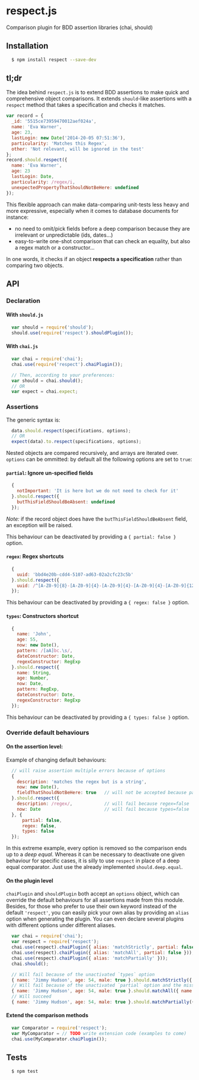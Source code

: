 # respect.js

Comparison plugin for BDD assertion libraries (chai, should)


## Installation

``` bash
  $ npm install respect --save-dev
```


## tl;dr

The idea behind `respect.js` is to extend BDD assertions to make quick and comprehensive object comparisons.
It extends `should`-like assertions with a `respect` method that takes a specification and checks it matches.

```javascript
var record = {
  _id: '5515ce73959470012aef024a',
  name: 'Eva Warner',
  age: 23,
  lastLogin: new Date('2014-20-05 07:51:36'),
  particularity: 'Matches this Regex',
  other: 'Not relevant, will be ignored in the test'
};
record.should.respect({
  name: 'Eva Warner',
  age: 23
  lastLogin: Date,
  particularity: /regex/i,
  unexpectedPropertyThatShouldNotBeHere: undefined
});
```

This flexible approach can make data-comparing unit-tests less heavy and more expressive,
especially when it comes to database documents for instance:
 - no need to omit/pick fields before a deep comparison because they are irrelevant or unpredictable (ids, dates...)
 - easy-to-write one-shot comparison that can check an equality, but also a regex match or a constructor...

In one words, it checks if an object **respects a specification** rather than comparing two objects.


## API


### Declaration

#### With `should.js`

```javascript
  var should = require('should');
  should.use(require('respect').shouldPlugin());
```

#### With `chai.js`

```javascript
  var chai = require('chai');
  chai.use(require('respect').chaiPlugin());

  // Then, according to your preferences:
  var should = chai.should();
  // OR
  var expect = chai.expect;
```


### Assertions

The generic syntax is:
```javascript
  data.should.respect(specifications, options);
  // OR
  expect(data).to.respect(specifications, options);

```

Nested objects are compared recursively, and arrays are iterated over.
`options` can be ommitted: by default all the following options are set to `true`:

#### `partial`: Ignore un-specified fields

```javascript
  {
    notImportant: 'It is here but we do not need to check for it'
  }.should.respect({
    butThisFieldShouldBeAbsent: undefined
  });
```

*Note:* if the record object does have the `butThisFieldShouldBeAbsent` field, an exception will be raised.

This behaviour can be deactivated by providing a `{ partial: false }` option.

#### `regex`: Regex shortcuts

```javascript
  {
    uuid: 'bbd4e20b-cdd4-5107-ad63-02a2cfc23c5b'
  }.should.respect({
    uuid: /^[A-Z0-9]{8}-[A-Z0-9]{4}-[A-Z0-9]{4}-[A-Z0-9]{4}-[A-Z0-9]{12}$/
  });
```

This behaviour can be deactivated by providing a `{ regex: false }` option.

#### `types`: Constructors shortcut

```javascript
  {
    name: 'John',
    age: 55,
    now: new Date(),
    pattern: /[aA]bc.\s/,
    dateConstructor: Date,
    regexConstructor: RegExp
  }.should.respect({
    name: String,
    age: Number,
    now: Date,
    pattern: RegExp,
    dateConstructor: Date,
    regexConstructor: RegExp
  });
```

This behaviour can be deactivated by providing a `{ types: false }` option.


### Override default behaviours

#### On the assertion level:

Example of changing default behaviours:

```javascript
  // will raise assertion multiple errors because of options
  {
    description: 'matches the regex but is a string',
    now: new Date(),
    fieldThatShouldNotBeHere: true   // will not be accepted because partial=false
  }.should.respect({
    description: /regex/,            // will fail because regex=false
    now: Date                        // will fail because types=false
  }, {
      partial: false,
      regex: false,
      types: false
  });
```

In this extreme example, every option is removed so the comparison ends up to a *deep equal*.
Whereas it can be necessary to deactivate one given behaviour for specific cases, it is silly to use `respect`
in place of a deep equal comparator. Just use the already implemented `should.deep.equal`.


#### On the plugin level

`chaiPlugin` and `shouldPlugin` both accept an `options` object, which can override the default behaviours for
all assertions made from this module.
Besides, for those who prefer to use their own keyword instead of the default `'respect'`,
you can easily pick your own alias by providing an `alias` option when generating the plugin.
You can even declare several plugins with different options under different aliases.

```javascript
  var chai = require('chai');
  var respect = require('respect');
  chai.use(respect).chaiPlugin({ alias: 'matchStrictly', partial: false, types: false }));
  chai.use(respect).chaiPlugin({ alias: 'matchAll', partial: false }));
  chai.use(respect).chaiPlugin({ alias: 'matchPartially' }));
  chai.should();

  // Will fail because of the unactivated `types` option
  { name: 'Jimmy Hudson', age: 54, male: true }.should.matchStrictly({ name: String, age: Number, male: Boolean });
  // Will fail because of the unactivated `partial` option and the missing 'male' key
  { name: 'Jimmy Hudson', age: 54, male: true }.should.matchAll({ name: String, age: Number });
  // Will succeed
  { name: 'Jimmy Hudson', age: 54, male: true }.should.matchPartially({ name: String, age: Number });
```

#### Extend the comparison methods


```javascript
  var Comparator = require('respect'); 
  var MyComparator = // TODO write extension code (examples to come)
  chai.use(MyComparator.chaiPlugin());
```


## Tests

```bash
  $ npm test
```